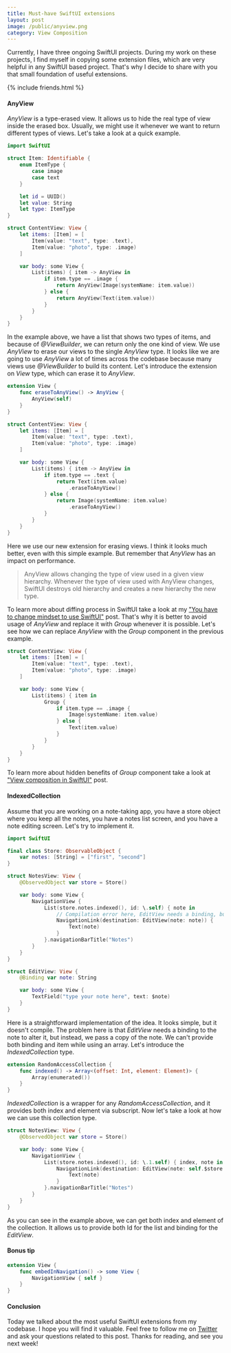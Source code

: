 ```yaml
---
title: Must-have SwiftUI extensions
layout: post
image: /public/anyview.png
category: View Composition
---
```


Currently, I have three ongoing SwiftUI projects. During my work on these projects, I find myself in copying some extension files, which are very helpful in any SwiftUI based project.  That's why I decide to share with you that small foundation of useful extensions.

{% include friends.html %}

#### AnyView
*AnyView* is a type-erased view. It allows us to hide the real type of view inside the erased box. Usually, we might use it whenever we want to return different types of views. Let's take a look at a quick example.

```swift
import SwiftUI

struct Item: Identifiable {
    enum ItemType {
        case image
        case text
    }

    let id = UUID()
    let value: String
    let type: ItemType
}

struct ContentView: View {
    let items: [Item] = [
        Item(value: "text", type: .text),
        Item(value: "photo", type: .image)
    ]

    var body: some View {
        List(items) { item -> AnyView in
            if item.type == .image {
                return AnyView(Image(systemName: item.value))
            } else {
                return AnyView(Text(item.value))
            }
        }
    }
}
```

In the example above, we have a list that shows two types of items, and because of *@ViewBuilder*, we can return only the one kind of view. We use *AnyView* to erase our views to the single *AnyView* type. It looks like we are going to use *AnyView* a lot of times across the codebase because many views use *@ViewBuilder* to build its content. Let's introduce the extension on *View* type, which can erase it to *AnyView*.

```swift
extension View {
    func eraseToAnyView() -> AnyView {
        AnyView(self)
    }
}

struct ContentView: View {
    let items: [Item] = [
        Item(value: "text", type: .text),
        Item(value: "photo", type: .image)
    ]

    var body: some View {
        List(items) { item -> AnyView in
            if item.type == .text {
                return Text(item.value)
                    .eraseToAnyView()
            } else {
                return Image(systemName: item.value)
                    .eraseToAnyView()
            }
        }
    }
}
```

Here we use our new extension for erasing views. I think it looks much better, even with this simple example. But remember that *AnyView* has an impact on performance.

>AnyView allows changing the type of view used in a given view hierarchy. Whenever the type of view used with AnyView changes, SwiftUI destroys old hierarchy and creates a new hierarchy the new type.

To learn more about diffing process in SwiftUI take a look at my ["You have to change mindset to use SwiftUI"](/2019/11/19/you-have-to-change-mindset-to-use-swiftui/) post.
That's why it is better to avoid usage of *AnyView* and replace it with *Group* whenever it is possible. Let's see how we can replace *AnyView* with the *Group* component in the previous example.

```swift
struct ContentView: View {
    let items: [Item] = [
        Item(value: "text", type: .text),
        Item(value: "photo", type: .image)
    ]

    var body: some View {
        List(items) { item in
            Group {
                if item.type == .image {
                    Image(systemName: item.value)
                } else {
                    Text(item.value)
                }
            }
        }
    }
}
```

To learn more about hidden benefits of *Group* component take a look at ["View composition in SwiftUI"](/2019/10/30/view-composition-in-swiftui/) post.

#### IndexedCollection
Assume that you are working on a note-taking app, you have a store object where you keep all the notes, you have a notes list screen, and you have a note editing screen. Let's try to implement it.

```swift
import SwiftUI

final class Store: ObservableObject {
    var notes: [String] = ["first", "second"]
}

struct NotesView: View {
    @ObservedObject var store = Store()

    var body: some View {
        NavigationView {
            List(store.notes.indexed(), id: \.self) { note in
                // Compilation error here, EditView needs a binding, but we pass a String
                NavigationLink(destination: EditView(note: note)) {
                    Text(note)
                }
            }.navigationBarTitle("Notes")
        }
    }
}

struct EditView: View {
    @Binding var note: String

    var body: some View {
        TextField("type your note here", text: $note)
    }
}
```

Here is a straightforward implementation of the idea. It looks simple, but it doesn't compile. The problem here is that *EditView* needs a binding to the note to alter it, but instead, we pass a copy of the note. We can't provide both binding and item while using an array. Let's introduce the *IndexedCollection* type.

```swift
extension RandomAccessCollection {
    func indexed() -> Array<(offset: Int, element: Element)> {
        Array(enumerated())
    }
}
```

*IndexedCollection* is a wrapper for any *RandomAccessCollection*, and it provides both index and element via subscript. Now let's take a look at how we can use this collection type.

```swift
struct NotesView: View {
    @ObservedObject var store = Store()

    var body: some View {
        NavigationView {
            List(store.notes.indexed(), id: \.1.self) { index, note in
                NavigationLink(destination: EditView(note: self.$store.notes[index])) {
                    Text(note)
                }
            }.navigationBarTitle("Notes")
        }
    }
}
```

As you can see in the example above, we can get both index and element of the collection. It allows us to provide both Id for the list and binding for the *EditView*.

#### Bonus tip

```swift
extension View {
    func embedInNavigation() -> some View {
        NavigationView { self }
    }
}
```

#### Conclusion
Today we talked about the most useful SwiftUI extensions from my codebase. I hope you will find it valuable. Feel free to follow me on [Twitter](https://twitter.com/mecid) and ask your questions related to this post. Thanks for reading, and see you next week! 